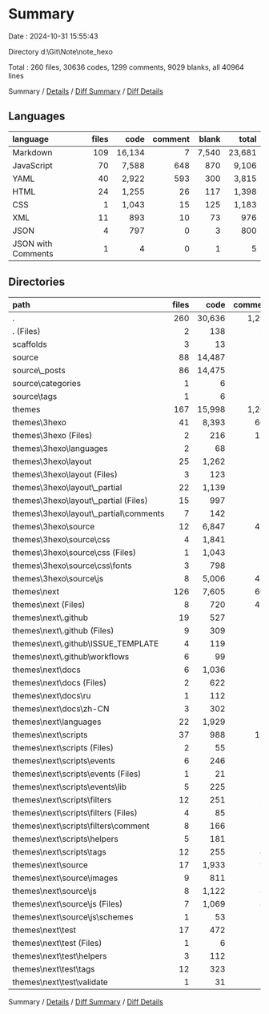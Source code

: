 # Summary

Date : 2024-10-31 15:55:43

Directory d:\\Git\\Note\\note_hexo

Total : 260 files,  30636 codes, 1299 comments, 9029 blanks, all 40964 lines

Summary / [Details](details.md) / [Diff Summary](diff.md) / [Diff Details](diff-details.md)

## Languages
| language | files | code | comment | blank | total |
| :--- | ---: | ---: | ---: | ---: | ---: |
| Markdown | 109 | 16,134 | 7 | 7,540 | 23,681 |
| JavaScript | 70 | 7,588 | 648 | 870 | 9,106 |
| YAML | 40 | 2,922 | 593 | 300 | 3,815 |
| HTML | 24 | 1,255 | 26 | 117 | 1,398 |
| CSS | 1 | 1,043 | 15 | 125 | 1,183 |
| XML | 11 | 893 | 10 | 73 | 976 |
| JSON | 4 | 797 | 0 | 3 | 800 |
| JSON with Comments | 1 | 4 | 0 | 1 | 5 |

## Directories
| path | files | code | comment | blank | total |
| :--- | ---: | ---: | ---: | ---: | ---: |
| . | 260 | 30,636 | 1,299 | 9,029 | 40,964 |
| . (Files) | 2 | 138 | 36 | 19 | 193 |
| scaffolds | 3 | 13 | 0 | 3 | 16 |
| source | 88 | 14,487 | 0 | 6,952 | 21,439 |
| source\\_posts | 86 | 14,475 | 0 | 6,950 | 21,425 |
| source\\categories | 1 | 6 | 0 | 1 | 7 |
| source\\tags | 1 | 6 | 0 | 1 | 7 |
| themes | 167 | 15,998 | 1,263 | 2,055 | 19,316 |
| themes\\3hexo | 41 | 8,393 | 603 | 728 | 9,724 |
| themes\\3hexo (Files) | 2 | 216 | 120 | 54 | 390 |
| themes\\3hexo\\languages | 2 | 68 | 0 | 0 | 68 |
| themes\\3hexo\\layout | 25 | 1,262 | 26 | 123 | 1,411 |
| themes\\3hexo\\layout (Files) | 3 | 123 | 7 | 8 | 138 |
| themes\\3hexo\\layout\\_partial | 22 | 1,139 | 19 | 115 | 1,273 |
| themes\\3hexo\\layout\\_partial (Files) | 15 | 997 | 16 | 106 | 1,119 |
| themes\\3hexo\\layout\\_partial\\comments | 7 | 142 | 3 | 9 | 154 |
| themes\\3hexo\\source | 12 | 6,847 | 457 | 551 | 7,855 |
| themes\\3hexo\\source\\css | 4 | 1,841 | 18 | 190 | 2,049 |
| themes\\3hexo\\source\\css (Files) | 1 | 1,043 | 15 | 125 | 1,183 |
| themes\\3hexo\\source\\css\\fonts | 3 | 798 | 3 | 65 | 866 |
| themes\\3hexo\\source\\js | 8 | 5,006 | 439 | 361 | 5,806 |
| themes\\next | 126 | 7,605 | 660 | 1,327 | 9,592 |
| themes\\next (Files) | 8 | 720 | 417 | 231 | 1,368 |
| themes\\next\\.github | 19 | 527 | 27 | 217 | 771 |
| themes\\next\\.github (Files) | 9 | 309 | 24 | 123 | 456 |
| themes\\next\\.github\\ISSUE_TEMPLATE | 4 | 119 | 0 | 76 | 195 |
| themes\\next\\.github\\workflows | 6 | 99 | 3 | 18 | 120 |
| themes\\next\\docs | 6 | 1,036 | 0 | 314 | 1,350 |
| themes\\next\\docs (Files) | 2 | 622 | 0 | 115 | 737 |
| themes\\next\\docs\\ru | 1 | 112 | 0 | 57 | 169 |
| themes\\next\\docs\\zh-CN | 3 | 302 | 0 | 142 | 444 |
| themes\\next\\languages | 22 | 1,929 | 0 | 48 | 1,977 |
| themes\\next\\scripts | 37 | 988 | 120 | 252 | 1,360 |
| themes\\next\\scripts (Files) | 2 | 55 | 3 | 9 | 67 |
| themes\\next\\scripts\\events | 6 | 246 | 19 | 34 | 299 |
| themes\\next\\scripts\\events (Files) | 1 | 21 | 5 | 4 | 30 |
| themes\\next\\scripts\\events\\lib | 5 | 225 | 14 | 30 | 269 |
| themes\\next\\scripts\\filters | 12 | 251 | 32 | 86 | 369 |
| themes\\next\\scripts\\filters (Files) | 4 | 85 | 12 | 28 | 125 |
| themes\\next\\scripts\\filters\\comment | 8 | 166 | 20 | 58 | 244 |
| themes\\next\\scripts\\helpers | 5 | 181 | 23 | 36 | 240 |
| themes\\next\\scripts\\tags | 12 | 255 | 43 | 87 | 385 |
| themes\\next\\source | 17 | 1,933 | 96 | 139 | 2,168 |
| themes\\next\\source\\images | 9 | 811 | 7 | 8 | 826 |
| themes\\next\\source\\js | 8 | 1,122 | 89 | 131 | 1,342 |
| themes\\next\\source\\js (Files) | 7 | 1,069 | 86 | 125 | 1,280 |
| themes\\next\\source\\js\\schemes | 1 | 53 | 3 | 6 | 62 |
| themes\\next\\test | 17 | 472 | 0 | 126 | 598 |
| themes\\next\\test (Files) | 1 | 6 | 0 | 2 | 8 |
| themes\\next\\test\\helpers | 3 | 112 | 0 | 23 | 135 |
| themes\\next\\test\\tags | 12 | 323 | 0 | 96 | 419 |
| themes\\next\\test\\validate | 1 | 31 | 0 | 5 | 36 |

Summary / [Details](details.md) / [Diff Summary](diff.md) / [Diff Details](diff-details.md)
